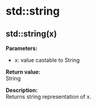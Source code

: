 # std::string

## std::string(x)
**Parameters:** 
* x: value castable to String

**Return value:**   
String  

**Description:**     
Returns string representation of x.